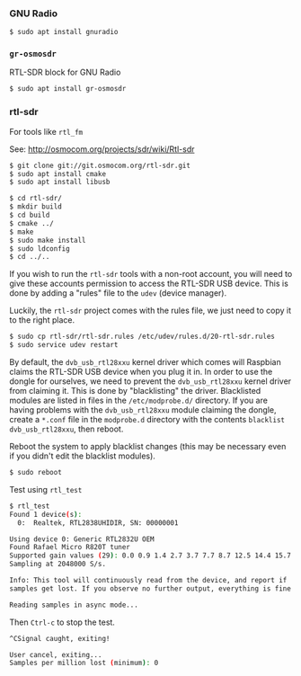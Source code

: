 ### GNU Radio

```sh
$ sudo apt install gnuradio
```

### `gr-osmosdr`
RTL-SDR block for GNU Radio

```sh
$ sudo apt install gr-osmosdr
```

### rtl-sdr
For tools like `rtl_fm`

See: http://osmocom.org/projects/sdr/wiki/Rtl-sdr

```sh
$ git clone git://git.osmocom.org/rtl-sdr.git
$ sudo apt install cmake
$ sudo apt install libusb

$ cd rtl-sdr/
$ mkdir build
$ cd build
$ cmake ../
$ make
$ sudo make install
$ sudo ldconfig
$ cd ../..
```

If you wish to run the `rtl-sdr` tools with a non-root account, you will need to give these accounts permission to access the RTL-SDR USB device.  This is done by adding a "rules" file to the `udev` (device manager).

Luckily, the `rtl-sdr` project comes with the rules file, we just need to copy it to the right place.

```sh
$ sudo cp rtl-sdr/rtl-sdr.rules /etc/udev/rules.d/20-rtl-sdr.rules
$ sudo service udev restart
```

By default, the `dvb_usb_rtl28xxu` kernel driver which comes will Raspbian claims the RTL-SDR USB device when you plug it in.  In order to use the dongle for ourselves, we need to prevent the `dvb_usb_rtl28xxu` kernel driver from claiming it.  This is done by "blacklisting" the driver.  Blacklisted modules are listed in files in the `/etc/modprobe.d/` directory.  If you are having problems with the `dvb_usb_rtl28xxu` module claiming the dongle, create a `*.conf` file in the `modprobe.d` directory with the contents `blacklist dvb_usb_rtl28xxu`, then reboot.

Reboot the system to apply blacklist changes (this may be necessary even if you didn't edit the blacklist modules).

```sh
$ sudo reboot
```

Test using `rtl_test`

```sh
$ rtl_test
Found 1 device(s):
  0:  Realtek, RTL2838UHIDIR, SN: 00000001

Using device 0: Generic RTL2832U OEM
Found Rafael Micro R820T tuner
Supported gain values (29): 0.0 0.9 1.4 2.7 3.7 7.7 8.7 12.5 14.4 15.7 16.6 19.7 20.7 22.9 25.4 28.0 29.7 32.8 33.8 36.4 37.2 38.6 40.2 42.1 43.4 43.9 44.5 48.0 49.6
Sampling at 2048000 S/s.

Info: This tool will continuously read from the device, and report if
samples get lost. If you observe no further output, everything is fine.

Reading samples in async mode...
```

Then `Ctrl-c` to stop the test.

```sh
^CSignal caught, exiting!

User cancel, exiting...
Samples per million lost (minimum): 0
```
